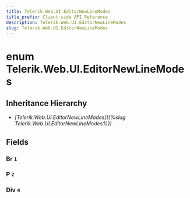 ```yaml
---
title: Telerik.Web.UI.EditorNewLineModes
title_prefix: Client-side API Reference
description: Telerik.Web.UI.EditorNewLineModes
slug: Telerik.Web.UI.EditorNewLineModes
---
```


# enum Telerik.Web.UI.EditorNewLineModes

## Inheritance Hierarchy

* *[Telerik.Web.UI.EditorNewLineModes]({%slug Telerik.Web.UI.EditorNewLineModes%})*

## Fields

### Br `1`

### P `2`

### Div `4`



